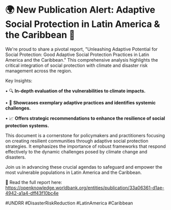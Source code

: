 # 🌍 New Publication Alert: Adaptive Social Protection in Latin America & the Caribbean 📘


We're proud to share a pivotal report, "Unleashing Adaptive Potential for Social Protection: Good Adaptive Social Protection Practices in Latin America and the Caribbean." This comprehensive analysis highlights the critical integration of social protection with climate and disaster risk management across the region.



Key Insights:

•	🔍 **In-depth evaluation of the vulnerabilities to climate impacts.**


•	🌟 **Showcases exemplary adaptive practices and identifies systemic challenges.**


•	📈 **Offers strategic recommendations to enhance the resilience of social protection systems.**




This document is a cornerstone for policymakers and practitioners focusing on creating resilient communities through adaptive social protection strategies. It emphasizes the importance of robust frameworks that respond effectively to the dynamic challenges posed by climate change and disasters.



Join us in advancing these crucial agendas to safeguard and empower the most vulnerable populations in Latin America and the Caribbean.

🔗 Read the full report here: https://openknowledge.worldbank.org/entities/publication/33a06361-d1ae-4942-a1a4-dff43f10bc4e

#UNDRR  #DisasterRiskReduction #LatinAmerica #Caribbean
